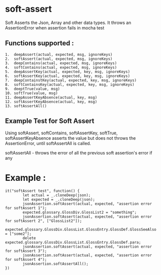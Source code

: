 # soft-assert
Soft Asserts the Json, Array and other data types. It throws an AssertionError when assertion fails in mocha test

## Functions supported : 

```
1.  deepAssert(actual, expected, msg, ignoreKeys)
2.  softAssert(actual, expected, msg, ignoreKeys)
3.  deepContains(actual, expected, msg, ignoreKeys)
4.  softContains(actual, expected, msg, ignoreKeys)
5.  deepAssertKey(actual, expected, key, msg, ignoreKeys)
6.  softAssertKey(actual, expected, key, msg, ignoreKeys)
7.  deepContainstKey(actual, expected, key, msg, ignoreKeys)
8.  softContainsKey(actual, expected, key, msg, ignoreKeys)
9.  deeptTrue(value, msg)
10. softTrue(value, msg)
11. deepAssertKeyAbsence(actual, key, msg)
12. softAssertKeyAbsence(actual, key, msg)
13. softAssertAll()
```

## Example Test for Soft Assert

Using softAssert, softContains, softAssertKey, softTrue, softAssertKeyAbsence asserts the value but does not throws the AssertionError, until softAssertAll is called.

softAssertAll - throws the error of all the previous soft assertion's error if any

# Example : 

```
it("softAssert test", function() {
        let actual = _.cloneDeep(json);
        let expected = _.cloneDeep(json);
        jsonAssertion.softAssert(actual, expected, "assertion error for softAssert 1");
        expected.glossary.GlossDiv.GlossList2 = "something";
        jsonAssertion.softAssert(actual, expected, "assertion error for softAssert 2", ["GlossList2"]);
        expected.glossary.GlossDiv.GlossList.GlossEntry.GlossDef.GlossSeeAlso = ["some2"];
        delete expected.glossary.GlossDiv.GlossList.GlossEntry.GlossDef.para;
        jsonAssertion.softAssert(actual, expected, "assertion error for softAssert 3");
        jsonAssertion.softAssert(actual, expected, "assertion error for softAssert 4");
        jsonAssertion.softAssertAll();
})
```

